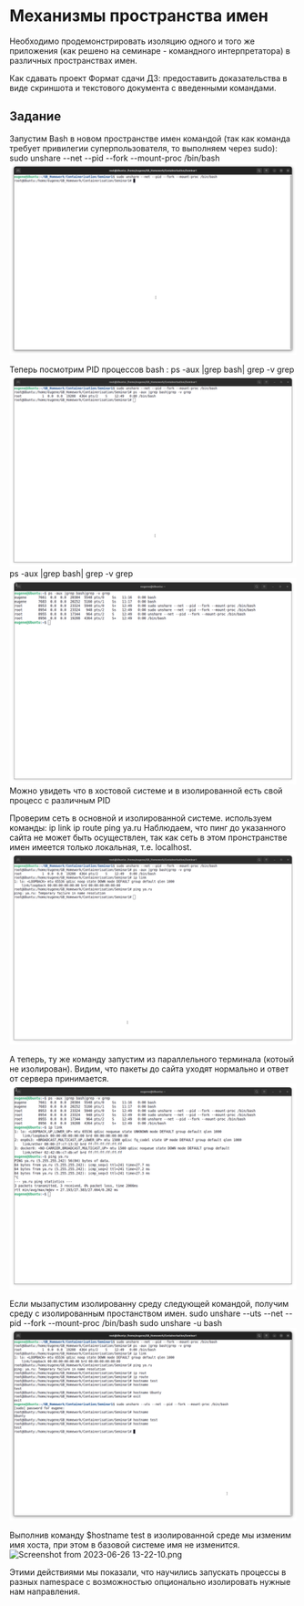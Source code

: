 # Механизмы пространства имен #

Необходимо продемонстрировать изоляцию одного и того же приложения (как решено на семинаре - командного интерпретатора) в различных пространствах имен.

Как сдавать проект
Формат сдачи ДЗ: предоставить доказательства в виде скриншота и текстового документа с введенными командами.

## Задание ##

Запустим Bash в новом пространстве имен командой (так как команда требует привилегии суперпользователя, то выполняем через sudo):
sudo unshare --net --pid --fork --mount-proc /bin/bash
![Screenshot from 2023-06-26 12-51-47.png](Screenshots%2FScreenshot%20from%202023-06-26%2012-51-47.png)

Теперь посмотрим PID  процессов bash :
ps -aux |grep bash| grep -v grep
![Screenshot from 2023-06-26 12-54-09.png](Screenshots%2FScreenshot%20from%202023-06-26%2012-54-09.png)
ps -aux |grep bash| grep -v grep
![Screenshot from 2023-06-26 12-54-58.png](Screenshots%2FScreenshot%20from%202023-06-26%2012-54-58.png)
Можно увидеть что в хостовой системе и в изолированной есть свой процесс с различным PID

Проверим сеть в основной и изолированной системе.
используем команды:
ip link
ip route
ping ya.ru
Наблюдаем, что пинг до указанного сайта не может быть осуществлен, так как сеть в этом пронстранстве имен имеется только локальная, т.е. localhost.
![Screenshot from 2023-06-26 12-59-53.png](Screenshots%2FScreenshot%20from%202023-06-26%2012-59-53.png)


А теперь, ту же команду запустим из параллельного терминала (котоый не изолирован). Видим, что пакеты до сайта уходят нормально и ответ от сервера принимается.
![Screenshot from 2023-06-26 13-01-37.png](Screenshots%2FScreenshot%20from%202023-06-26%2013-01-37.png)

Если мызапустим изолированну среду следующей командой, получим среду с изолированным простанством имен.
sudo unshare --uts --net --pid --fork --mount-proc /bin/bash
sudo unshare -u bash
![Screenshot from 2023-06-26 13-20-09.png](Screenshots%2FScreenshot%20from%202023-06-26%2013-20-09.png)

Выполнив команду $hostname test в изолированной среде мы изменим имя хоста, при этом в базовой системе имя не изменится. 
![Screenshot from 2023-06-26 13-22-10.png](..%2F..%2F..%2F..%2FPictures%2FScreenshots%2FScreenshot%20from%202023-06-26%2013-22-10.png)

Этими действиями мы показали, что научились запускать процессы в разных namespace с возможностью опционально изолировать нужные нам направления.